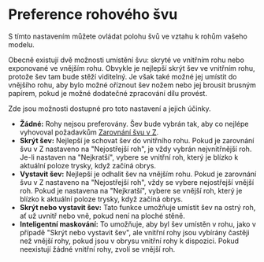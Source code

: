 Preference rohového švu
====
S tímto nastavením můžete ovládat polohu švů ve vztahu k rohům vašeho modelu.

Obecně existují dvě možnosti umístění švu: skryté ve vnitřním rohu nebo exponované ve vnějším rohu. Obvykle je nejlepší skrýt šev ve vnitřním rohu, protože šev tam bude stěží viditelný. Je však také možné jej umístit do vnějšího rohu, aby bylo možné oříznout šev nožem nebo jej brousit brusným papírem, pokud je možné dodatečné zpracování dílu provést.

Zde jsou možnosti dostupné pro toto nastavení a jejich účinky.
* **Žádné:** Rohy nejsou preferovány. Šev bude vybrán tak, aby co nejlépe vyhovoval požadavkům [Zarovnání švu v Z](z_seam_type.md).
* **Skrýt šev:** Nejlepší je schovat šev do vnitřního rohu. Pokud je zarovnání švu v Z nastaveno na "Nejostřejší roh", je vždy vybrán nejvnitřnější roh. Je-li nastaven na "Nejkratší", vybere se vnitřní roh, který je blízko k aktuální poloze trysky, když začíná obrys.
* **Vystavit šev:** Nejlepší je odhalit šev na vnějším rohu. Pokud je zarovnání švu v Z nastaveno na "Nejostřejší roh", vždy se vybere nejostřejší vnější roh. Pokud je nastavena na "Nejkratší", vybere se vnější roh, který je blízko k aktuální poloze trysky, když začíná obrys.
* **Skrýt nebo vystavit šev:** Tato funkce umožňuje umístit šev na ostrý roh, ať už uvnitř nebo vně, pokud není na ploché stěně.<!--if cura_version >= 4.2 -->
* **Inteligentní maskování:** To umožňuje, aby byl šev umístěn v rohu, jako v případě "Skrýt nebo vystavit šev", ale vnitřní rohy jsou vybírány častěji než vnější rohy, pokud jsou v obrysu vnitřní rohy k dispozici. Pokud neexistují žádné vnitřní rohy, zvolí se vnější roh.<!--endif-->
